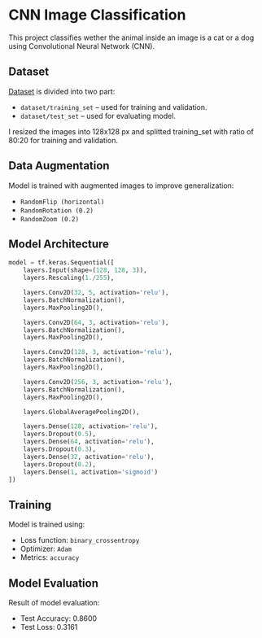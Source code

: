 # CNN Image Classification

This project classifies wether the animal inside an image is a cat or a dog using Convolutional Neural Network (CNN). 

## Dataset
[Dataset](https://drive.google.com/file/d/1ck6VYKZEI9lVq9mLHjvClCy0AOX61_d2/view?usp=sharing) is divided into two part:
- `dataset/training_set` – used for training and validation.
- `dataset/test_set` – used for evaluating model.

I resized the images into 128x128 px and splitted training_set with ratio of 80:20 for training and validation.

## Data Augmentation
Model is trained with augmented images to improve generalization:
- `RandomFlip (horizontal)`
- `RandomRotation (0.2)`
- `RandomZoom (0.2)`

## Model Architecture
```python
model = tf.keras.Sequential([
    layers.Input(shape=(128, 128, 3)),
    layers.Rescaling(1./255),

    layers.Conv2D(32, 5, activation='relu'),
    layers.BatchNormalization(),
    layers.MaxPooling2D(),

    layers.Conv2D(64, 3, activation='relu'),
    layers.BatchNormalization(),
    layers.MaxPooling2D(),

    layers.Conv2D(128, 3, activation='relu'),
    layers.BatchNormalization(),
    layers.MaxPooling2D(),

    layers.Conv2D(256, 3, activation='relu'),
    layers.BatchNormalization(),
    layers.MaxPooling2D(),

    layers.GlobalAveragePooling2D(),

    layers.Dense(128, activation='relu'),
    layers.Dropout(0.5),
    layers.Dense(64, activation='relu'),
    layers.Dropout(0.3),
    layers.Dense(32, activation='relu'),
    layers.Dropout(0.2),
    layers.Dense(1, activation='sigmoid')
])
```

## Training
Model is trained using:
- Loss function: `binary_crossentropy`
- Optimizer: `Adam`
- Metrics: `accuracy`

## Model Evaluation
Result of model evaluation:
- Test Accuracy: 0.8600
- Test Loss: 0.3161
